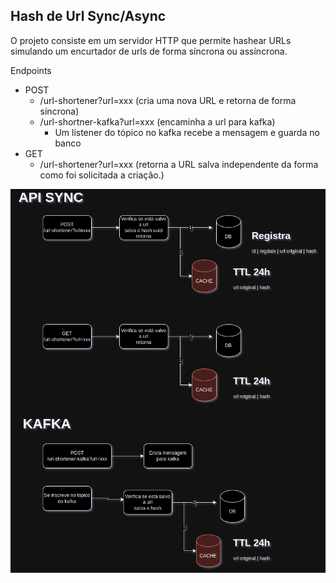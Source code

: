 ## Hash de Url Sync/Async

<p> O projeto consiste em um servidor HTTP que permite hashear URLs simulando um encurtador de urls de forma síncrona ou
assíncrona.</p>

Endpoints

* POST
    * /url-shortener?url=xxx (cria uma nova URL e retorna de forma síncrona)
    * /url-shortner-kafka?url=xxx (encaminha a url para kafka)
        * Um listener do tópico no kafka recebe a mensagem e guarda no banco
* GET
    * /url-shortener?url=xxx (retorna a URL salva independente da forma como foi solicitada a criação.)

![encurtadorUrl.drawio.png](encurtadorUrl.drawio.png)